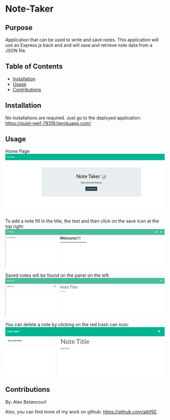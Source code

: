 # Note-Taker

## Purpose

Application that can be used to write and save notes. This application will use an Express.js back end and will save and retrieve note data from a JSON file.

## Table of Contents

* [Installation](#Installation)
* [Usage](#Usage)
* [Contributions](#Contributions)


## Installation

No installations are required. Just go to the deployed application:
https://quiet-reef-79319.herokuapp.com/

## Usage

Home Page
![ScreenShot](images/home.png)

To add a note fill in the title, the text and then click on the save icon at the top right: 
![ScreenShot](images/addingNote.png)

Saved notes will be found on the panel on the left:
![ScreenShot](images/savedNotes.png)

You can delete a note by clicking on the red trash can icon:
![ScreenShot](images/afterDelete.png)
  
## Contributions

By: Alex Betancourt

Also, you can find more of my work on github: https://github.com/ajbf92.
